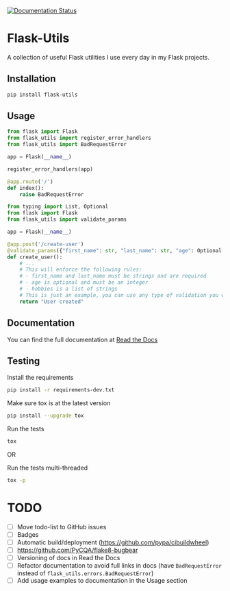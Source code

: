 [![Documentation Status](https://readthedocs.org/projects/flask-utils/badge/?version=latest)](https://flask-utils.readthedocs.io/en/latest/?badge=latest)

# Flask-Utils

A collection of useful Flask utilities I use every day in my Flask projects.

## Installation

```bash
pip install flask-utils
```

## Usage

```python
from flask import Flask
from flask_utils import register_error_handlers
from flask_utils import BadRequestError

app = Flask(__name__)

register_error_handlers(app)

@app.route('/')
def index():
    raise BadRequestError
```

```python
from typing import List, Optional
from flask import Flask
from flask_utils import validate_params

app = Flask(__name__)

@app.post('/create-user')
@validate_params({"first_name": str, "last_name": str, "age": Optional[int], "hobbies": List[str]})
def create_user():
    # ...
    # This will enforce the following rules:
    # - first_name and last_name must be strings and are required
    # - age is optional and must be an integer
    # - hobbies is a list of strings
    # This is just an example, you can use any type of validation you want
    return "User created"
```

## Documentation

You can find the full documentation at [Read the Docs](https://flask-utils.readthedocs.io/en/latest/)


## Testing

Install the requirements
```bash
pip install -r requirements-dev.txt
```

Make sure tox is at the latest version
```bash
pip install --upgrade tox
```

Run the tests
```bash
tox
```

OR

Run the tests multi-threaded
```bash
tox -p
```

# TODO

- [ ] Move todo-list to GitHub issues
- [ ] Badges
- [ ] Automatic build/deployment (https://github.com/pypa/cibuildwheel)
- [ ] https://github.com/PyCQA/flake8-bugbear
- [ ] Versioning of docs in Read the Docs
- [ ] Refactor documentation to avoid full links in docs (have `BadRequestError` instead of `flask_utils.errors.BadRequestError`)
- [ ] Add usage examples to documentation in the Usage section
